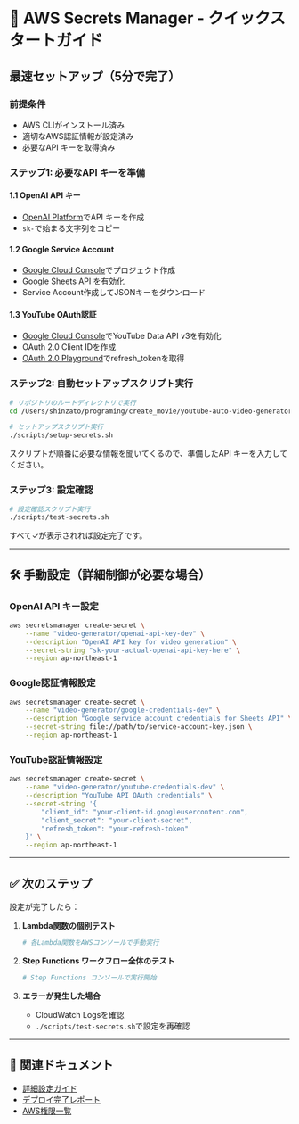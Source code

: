 # 🚀 AWS Secrets Manager - クイックスタートガイド

## 最速セットアップ（5分で完了）

### 前提条件
- AWS CLIがインストール済み
- 適切なAWS認証情報が設定済み
- 必要なAPI キーを取得済み

### ステップ1: 必要なAPI キーを準備

#### 1.1 OpenAI API キー
- [OpenAI Platform](https://platform.openai.com/api-keys)でAPI キーを作成
- `sk-`で始まる文字列をコピー

#### 1.2 Google Service Account
- [Google Cloud Console](https://console.cloud.google.com/)でプロジェクト作成
- Google Sheets API を有効化
- Service Account作成してJSONキーをダウンロード

#### 1.3 YouTube OAuth認証
- [Google Cloud Console](https://console.cloud.google.com/)でYouTube Data API v3を有効化
- OAuth 2.0 Client IDを作成
- [OAuth 2.0 Playground](https://developers.google.com/oauthplayground/)でrefresh_tokenを取得

### ステップ2: 自動セットアップスクリプト実行

```bash
# リポジトリのルートディレクトリで実行
cd /Users/shinzato/programing/create_movie/youtube-auto-video-generator

# セットアップスクリプト実行
./scripts/setup-secrets.sh
```

スクリプトが順番に必要な情報を聞いてくるので、準備したAPI キーを入力してください。

### ステップ3: 設定確認

```bash
# 設定確認スクリプト実行
./scripts/test-secrets.sh
```

すべて✓が表示されれば設定完了です。

---

## 🛠️ 手動設定（詳細制御が必要な場合）

### OpenAI API キー設定
```bash
aws secretsmanager create-secret \
    --name "video-generator/openai-api-key-dev" \
    --description "OpenAI API key for video generation" \
    --secret-string "sk-your-actual-openai-api-key-here" \
    --region ap-northeast-1
```

### Google認証情報設定
```bash
aws secretsmanager create-secret \
    --name "video-generator/google-credentials-dev" \
    --description "Google service account credentials for Sheets API" \
    --secret-string file://path/to/service-account-key.json \
    --region ap-northeast-1
```

### YouTube認証情報設定
```bash
aws secretsmanager create-secret \
    --name "video-generator/youtube-credentials-dev" \
    --description "YouTube API OAuth credentials" \
    --secret-string '{
        "client_id": "your-client-id.googleusercontent.com",
        "client_secret": "your-client-secret",
        "refresh_token": "your-refresh-token"
    }' \
    --region ap-northeast-1
```

---

## ✅ 次のステップ

設定が完了したら：

1. **Lambda関数の個別テスト**
   ```bash
   # 各Lambda関数をAWSコンソールで手動実行
   ```

2. **Step Functions ワークフロー全体のテスト**
   ```bash
   # Step Functions コンソールで実行開始
   ```

3. **エラーが発生した場合**
   - CloudWatch Logsを確認
   - `./scripts/test-secrets.sh`で設定を再確認

---

## 🔗 関連ドキュメント

- [詳細設定ガイド](./SECRETS_MANAGER_SETUP_GUIDE.md)
- [デプロイ完了レポート](./DEPLOYMENT_COMPLETE_REPORT.md)
- [AWS権限一覧](./AWS_PERMISSIONS_REQUIRED.md)
